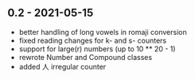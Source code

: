 0.2 - 2021-05-15
----------------
- better handling of long vowels in romaji conversion
- fixed reading changes for k- and s- counters
- support for large(r) numbers (up to 10 ** 20 - 1)
- rewrote Number and Compound classes
- added 人 irregular counter
